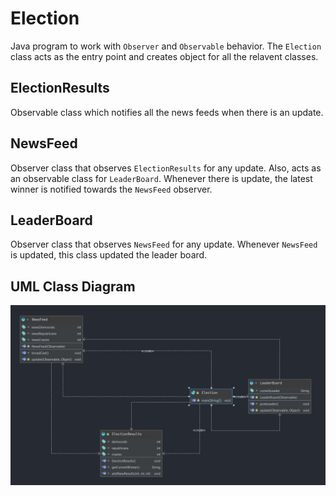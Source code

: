 # Election
Java program to work with `Observer` and `Observable` behavior. The `Election` class acts as the entry point and creates object for all the
 relavent classes.
 
## ElectionResults
Observable class which notifies all the news feeds when there is an update.

## NewsFeed
Observer class that observes `ElectionResults` for any update. Also, acts as an observable class for `LeaderBoard`. Whenever there is update, the
 latest winner is notified towards the `NewsFeed` observer.

## LeaderBoard
Observer class that observes `NewsFeed` for any update. Whenever `NewsFeed` is updated, this class updated the leader board.

## UML Class Diagram
![UML Class Diagram](Election.jpg)